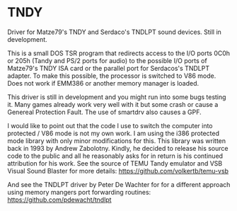 # TNDY
Driver for Matze79's TNDY and Serdaco's TNDLPT sound devices. Still in development.

This is a small DOS TSR program that redirects access to the I/O ports 0C0h or 205h (Tandy and PS/2 ports for audio) to the possible I/O ports of Matze79's TNDY ISA card or the parallel port for Serdacos's TNDLPT adapter.
To make this possible, the processor is switched to V86 mode. Does not work if EMM386 or another memory manager is loaded.

This driver is still in development and you might run into some bugs testing it. Many games already work very well with it but some crash or cause a Genereal Protection Fault. The use of smartdrv also causes a GPF.

I would like to point out that the code I use to switch the computer into protected / V86 mode is not my own work. I am using the i386 protected mode library with only minor modifications for this. This library was written back in 1993 by Andrew Zabolotny. Kindly, he decided to release his source code to the public and all he reasonably asks for in return is his continued attribution for his work. See the source of TEMU Tandy emulator and VSB Visual Sound Blaster for more details: https://github.com/volkertb/temu-vsb 

And see the TNDLPT driver by Peter De Wachter for for a different approach using memory mangers port forwarding routines: https://github.com/pdewacht/tndlpt
       
  

